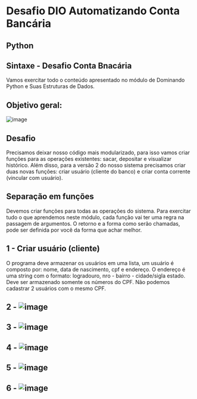 # Desafio DIO Automatizando Conta Bancária
## Python

## Sintaxe - Desafio Conta Bnacária

Vamos exercitar todo o conteúdo apresentado no módulo de Dominando Python e Suas Estruturas de Dados.

## Objetivo geral:
![image](https://github.com/Giliarney/desafio-dio-automatizando-conta-bancaria/assets/168928847/774c900f-c256-43a0-90e0-3456293f5722)

## Desafio

Precisamos deixar nosso código mais modularizado, para isso vamos criar funções para as operações existentes: sacar, depositar e visualizar histórico. Além disso, para a versão 2 do nosso sistema precisamos criar duas novas funções: criar usuário (cliente do banco) e criar conta corrente (vincular com usuário).

## Separação em funções

Devemos criar funções para todas as operações do sistema. Para exercitar tudo o que aprendemos neste módulo, cada função vai ter uma regra na passagem de argumentos. O retorno e a forma como serão chamadas, pode ser definida por você da forma que achar melhor.

## 1 - Criar usuário (cliente)

O programa deve armazenar os usuários em uma lista, um usuário é composto por: nome, data de nascimento, cpf e endereço. O endereço é uma string com o formato: logradouro, nro - bairro - cidade/sigla estado. Deve ser armazenado somente os números do CPF. Não podemos cadastrar 2 usuários com o mesmo CPF.

## 2 - ![image](https://github.com/Giliarney/desafio-dio-automatizando-conta-bancaria/assets/168928847/cc11a4db-3454-436c-9281-0aace5eef5b6)
## 3 - ![image](https://github.com/Giliarney/desafio-dio-automatizando-conta-bancaria/assets/168928847/2c70cd58-56e9-4571-8253-8da5ebdcfa67)
## 4 - ![image](https://github.com/Giliarney/desafio-dio-automatizando-conta-bancaria/assets/168928847/6f23a6a9-f37a-4d26-abb4-e181b6ba8708)
## 5 - ![image](https://github.com/Giliarney/desafio-dio-automatizando-conta-bancaria/assets/168928847/7999e1d8-82f3-436f-95ce-71d28dfaa12b)
## 6 - ![image](https://github.com/Giliarney/desafio-dio-automatizando-conta-bancaria/assets/168928847/ef51b8cd-fedb-4a28-9cb9-9b3f110dd59a)






